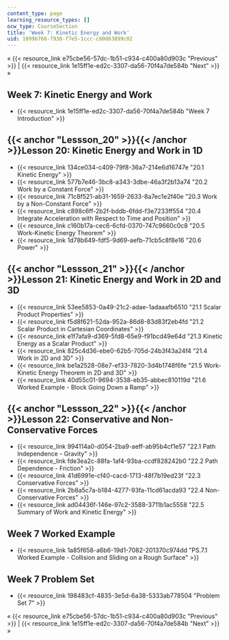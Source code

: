 ```yaml
---
content_type: page
learning_resource_types: []
ocw_type: CourseSection
title: 'Week 7: Kinetic Energy and Work'
uid: 1099b766-7930-f7e5-1ccc-c80d63899c02
---
```


« {{< resource_link e75cbe56-57dc-1b51-c934-c400a80d903c "Previous" >}} | {{< resource_link 1e15ff1e-ed2c-3307-da56-70f4a7de584b "Next" >}} »

Week 7: Kinetic Energy and Work
-------------------------------

*   {{< resource_link 1e15ff1e-ed2c-3307-da56-70f4a7de584b "Week 7 Introduction" >}}

{{< anchor "Lessson_20" >}}{{< /anchor >}}Lesson 20: Kinetic Energy and Work in 1D
----------------------------------------------------------------------------------

*   {{< resource_link 134ce034-c409-79f8-36a7-214e6d16747e "20.1 Kinetic Energy" >}}
*   {{< resource_link 577b7e46-3bc8-a343-3dbe-46a3f2b13a74 "20.2 Work by a Constant Force" >}}
*   {{< resource_link 71c8f521-ab31-1659-2633-8a7ec1e2f40e "20.3 Work by a Non-Constant Force" >}}
*   {{< resource_link c898c6ff-2b2f-bddb-6fdd-f3e7233ff554 "20.4 Integrate Acceleration with Respect to Time and Position" >}}
*   {{< resource_link c160b17a-cec6-6cfd-0370-747c9660c0c8 "20.5 Work-Kinetic Energy Theorem" >}}
*   {{< resource_link 1d78b649-fdf5-9d69-aefb-71cb5c8f8e16 "20.6 Power" >}}

{{< anchor "Lessson_21" >}}{{< /anchor >}}Lesson 21: Kinetic Energy and Work in 2D and 3D
-----------------------------------------------------------------------------------------

*   {{< resource_link 53ee5853-0a49-21c2-adae-1adaaafb6510 "21.1 Scalar Product Properties" >}}
*   {{< resource_link f5d8f621-52da-952a-86d8-83d83f2eb4fd "21.2 Scalar Product in Cartesian Coordinates" >}}
*   {{< resource_link e1f7afa9-d369-5fd8-65e9-f91bcd49e64d "21.3 Kinetic Energy as a Scalar Product" >}}
*   {{< resource_link 825c4d36-ebe0-62b5-705d-24b3f43a24f4 "21.4 Work in 2D and 3D" >}}
*   {{< resource_link be1a2528-08e7-ef33-7820-3d4b1748f6fe "21.5 Work-Kinetic Energy Theorem in 2D and 3D" >}}
*   {{< resource_link 40d55c01-9694-3538-eb35-abbec810119d "21.6 Worked Example - Block Going Down a Ramp" >}}

{{< anchor "Lessson_22" >}}{{< /anchor >}}Lesson 22: Conservative and Non-Conservative Forces
---------------------------------------------------------------------------------------------

*   {{< resource_link 994114a0-d054-2ba9-aeff-ab95b4cf1e57 "22.1 Path Independence - Gravity" >}}
*   {{< resource_link fde3ea2c-88fa-1af4-93ba-ccdf828242b0 "22.2 Path Dependence - Friction" >}}
*   {{< resource_link 41d6991e-cf40-cacd-1713-48f7b19ed23f "22.3 Conservative Forces" >}}
*   {{< resource_link 2b8a5c7a-b184-4277-93fa-11cd61acda93 "22.4 Non-Conservative Forces" >}}
*   {{< resource_link ad04436f-146e-97c2-3588-3711b1ac5558 "22.5 Summary of Work and Kinetic Energy" >}}

Week 7 Worked Example
---------------------

*   {{< resource_link 1a85f658-a6b6-19d1-7082-201370c974dd "PS.7.1 Worked Example - Collision and Sliding on a Rough Surface" >}}

Week 7 Problem Set
------------------

*   {{< resource_link 198483cf-4835-3e5d-6a38-5333ab778504 "Problem Set 7" >}}

« {{< resource_link e75cbe56-57dc-1b51-c934-c400a80d903c "Previous" >}} | {{< resource_link 1e15ff1e-ed2c-3307-da56-70f4a7de584b "Next" >}} »